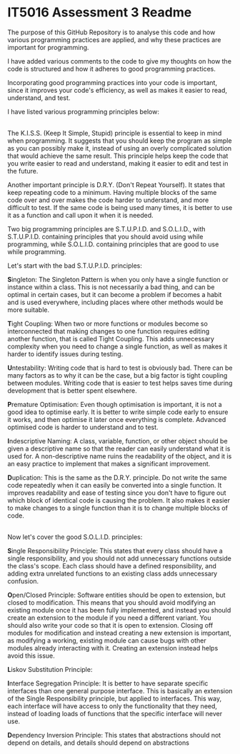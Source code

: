# IT5016 Assessment 3 Readme

The purpose of this GitHub Repository is to analyse this code and how various programming practices are applied, and why these practices are important for programming.

I have added various comments to the code to give my thoughts on how the code is structured and how it adheres to good programming practices.

Incorporating good programming practices into your code is important, since it improves your code's efficiency, as well as makes it easier to read, understand, and test.

I have listed various programming principles below:
<br/>  <br/>

The K.I.S.S. (Keep It Simple, Stupid) principle is essential to keep in mind when programming. It suggests that you should keep the program as simple as you can possibly make it, instead of using an overly complicated solution that would achieve the same result. This principle helps keep the code that you write easier to read and understand, making it easier to edit and test in the future.

Another important principle is D.R.Y. (Don't Repeat Yourself). It states that keep repeating code to a minimum. Having multiple blocks of the same code over and over makes the code harder to understand, and more difficult to test. If the same code is being used many times, it is better to use it as a function and call upon it when it is needed.

Two big programming principles are S.T.U.P.I.D. and S.O.L.I.D., with S.T.U.P.I.D. containing principles that you should avoid using while programming, while S.O.L.I.D. containing principles that are good to use while programming.

Let's start with the bad S.T.U.P.I.D. principles:

**S**ingleton: The Singleton Pattern is when you only have a single function or instance within a class. This is not necessarily a bad thing, and can be optimal in certain cases, but it can become a problem if becomes a habit and is used everywhere, including places where other methods would be more suitable.

**T**ight Coupling: When two or more functions or modules become so interconnected that making changes to one function requires editing another function, that is called Tight Coupling. This adds unnecessary complexity when you need to change a single function, as well as makes it harder to identify issues during testing.

**U**ntestability: Writing code that is hard to test is obviously bad. There can be many factors as to why it can be the case, but a big factor is tight coupling between modules. Writing code that is easier to test helps saves time during development that is better spent elsewhere.

**P**remature Optimisation: Even though optimisation is important, it is not a good idea to optimise early. It is better to write simple code early to ensure it works, and then optimise it later once everything is complete. Advanced optimised code is harder to understand and to test.

**I**ndescriptive Naming: A class, variable, function, or other object should be given a descriptive name so that the reader can easily understand what it is used for. A non-descriptive name ruins the readability of the object, and it is an easy practice to implement that makes a significant improvement.

**D**uplication: This is the same as the D.R.Y. principle. Do not write the same code repeatedly when it can easily be converted into a single function. It improves readability and ease of testing since you don't have to figure out which block of identical code is causing the problem. It also makes it easier to make changes to a single function than it is to change multiple blocks of code.
<br/>  <br/>

Now let's cover the good S.O.L.I.D. principles:

**S**ingle Responsibility Principle: This states that every class should have a single responsibility, and you should not add unnecessary functions outside the class's scope. Each class should have a defined responsibility, and adding extra unrelated functions to an existing class adds unnecessary confusion.

**O**pen/Closed Principle: Software entities should be open to extension, but closed to modification. This means that you should avoid modifying an existing module once it has been fully implemented, and instead you should create an extension to the module if you need a different variant. You should also write your code so that it is open to extension. Closing off modules for modification and instead creating a new extension is important, as modifying a working, existing module can cause bugs with other modules already interacting with it. Creating an extension instead helps avoid this issue.

**L**iskov Substitution Principle:

**I**nterface Segregation Principle: It is better to have separate specific interfaces than one general purpose interface. This is basically an extension of the Single Responsibility principle, but applied to interfaces. This way, each interface will have access to only the functionality that they need, instead of loading loads of functions that the specific interface will never use.

**D**ependency Inversion Principle: This states that abstractions should not depend on details, and details should depend on abstractions



